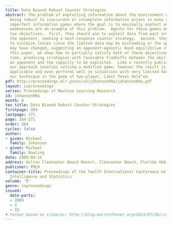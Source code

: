 ```yaml
---
title: Data Biased Robust Counter Strategies
abstract: The problem of exploiting information about the environment while still
  being robust to inaccurate or incomplete information arises in many domains. Competitive
  imperfect information games where the goal is to maximally exploit an unknown opponent’s
  weaknesses are an example of this problem.  Agents for these games must balance
  two objectives.  First, they should aim to exploit data from past interactions with
  the opponent, seeking a best-response counter strategy.  Second, they should aim
  to minimize losses since the limited data may be misleading or the opponent’s strategy
  may have changed, suggesting an opponent-agnostic Nash equilibrium strategy.  In
  this paper, we show how to partially satisfy both of these objectives at the same
  time, producing strategies with favorable tradeoffs between the ability to exploit
  an opponent and the capacity to be exploited.  Like a recently published technique,
  our approach involves solving a modified game; however the result is more generally
  applicable and even performs well in situations with very limited data.  We evaluate
  our technique in the game of two-player, Limit Texas Hold’em.
pdf: http://proceedings.mlr.press/v5/johanson09a/johanson09a.pdf
layout: inproceedings
series: Proceedings of Machine Learning Research
id: johanson09a
month: 0
tex_title: Data Biased Robust Counter Strategies
firstpage: 264
lastpage: 271
page: 264-271
order: 264
cycles: false
author:
- given: Michael
  family: Johanson
- given: Michael
  family: Bowling
date: 2009-04-15
address: Hilton Clearwater Beach Resort, Clearwater Beach, Florida USA
publisher: PMLR
container-title: Proceedings of the Twelth International Conference on Artificial
  Intelligence and Statistics
volume: '5'
genre: inproceedings
issued:
  date-parts:
  - 2009
  - 4
  - 15
# Format based on citeproc: http://blog.martinfenner.org/2013/07/30/citeproc-yaml-for-bibliographies/
---
```


